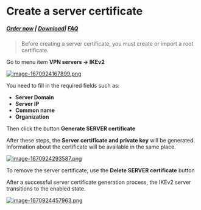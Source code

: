 # Create a server certificate

##### [Order now](https://panel.puqcloud.com/index.php?rp=/store/puqvpn) | [Download](https://download.puqcloud.com/cp/puqvpncp/)| [FAQ](https://faq.puqcloud.com)

>Before creating a server certificate, you must create or import a root certificate.

Go to menu item **VPN servers -&gt; IKEv2**

[![image-1670924167899.png](https://doc.puq.info/uploads/images/gallery/2022-12/scaled-1680-/image-1670924167899.png)](https://doc.puq.info/uploads/images/gallery/2022-12/image-1670924167899.png)

You need to fill in the required fields such as:

- **Server Domain**
- **Server IP**
- **Common name**
- **Organization**

Then click the button **Generate SERVER certificate**

After these steps, the **Server certificate and private key** will be generated.  
Information about the certificate will be available in the same place.

[![image-1670924293587.png](https://doc.puq.info/uploads/images/gallery/2022-12/scaled-1680-/image-1670924293587.png)](https://doc.puq.info/uploads/images/gallery/2022-12/image-1670924293587.png)

To remove the server certificate, use the **Delete SERVER certificate** button

After a successful server certificate generation process, the IKEv2 server transitions to the enabled state.

[![image-1670924457963.png](https://doc.puq.info/uploads/images/gallery/2022-12/scaled-1680-/image-1670924457963.png)](https://doc.puq.info/uploads/images/gallery/2022-12/image-1670924457963.png)
